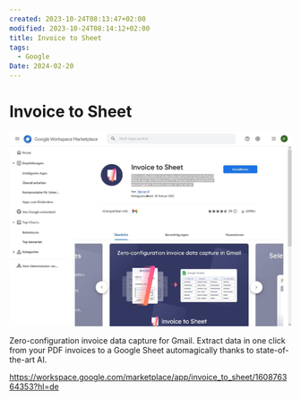 ```yaml
---
created: 2023-10-24T08:13:47+02:00
modified: 2023-10-24T08:14:12+02:00
title: Invoice to Sheet
tags:
  - Google
Date: 2024-02-20
---
```


# Invoice to Sheet

![](../_asset/2023-10-24_Invoice%20to%20Sheet_image_1.jpg)

Zero-configuration invoice data capture for Gmail. Extract data in one click from your PDF invoices to a Google Sheet automagically thanks to state-of-the-art AI.



<https://workspace.google.com/marketplace/app/invoice_to_sheet/160876364353?hl=de>
